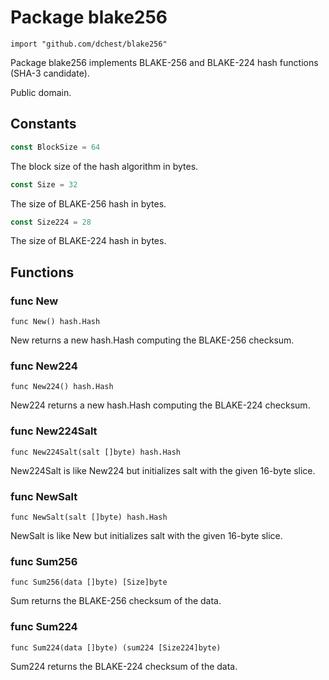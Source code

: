 Package blake256
=====================

	import "github.com/dchest/blake256"

Package blake256 implements BLAKE-256 and BLAKE-224 hash functions (SHA-3
candidate).

Public domain.


Constants
---------

``` go
const BlockSize = 64
```
The block size of the hash algorithm in bytes.

``` go
const Size = 32
```
The size of BLAKE-256 hash in bytes.

``` go
const Size224 = 28
```
The size of BLAKE-224 hash in bytes.


Functions
---------

### func New

	func New() hash.Hash

New returns a new hash.Hash computing the BLAKE-256 checksum.

### func New224

	func New224() hash.Hash

New224 returns a new hash.Hash computing the BLAKE-224 checksum.

### func New224Salt

	func New224Salt(salt []byte) hash.Hash

New224Salt is like New224 but initializes salt with the given 16-byte slice.

### func NewSalt

	func NewSalt(salt []byte) hash.Hash

NewSalt is like New but initializes salt with the given 16-byte slice.

### func Sum256

	func Sum256(data []byte) [Size]byte

Sum returns the BLAKE-256 checksum of the data.

### func Sum224

	func Sum224(data []byte) (sum224 [Size224]byte)

Sum224 returns the BLAKE-224 checksum of the data.
